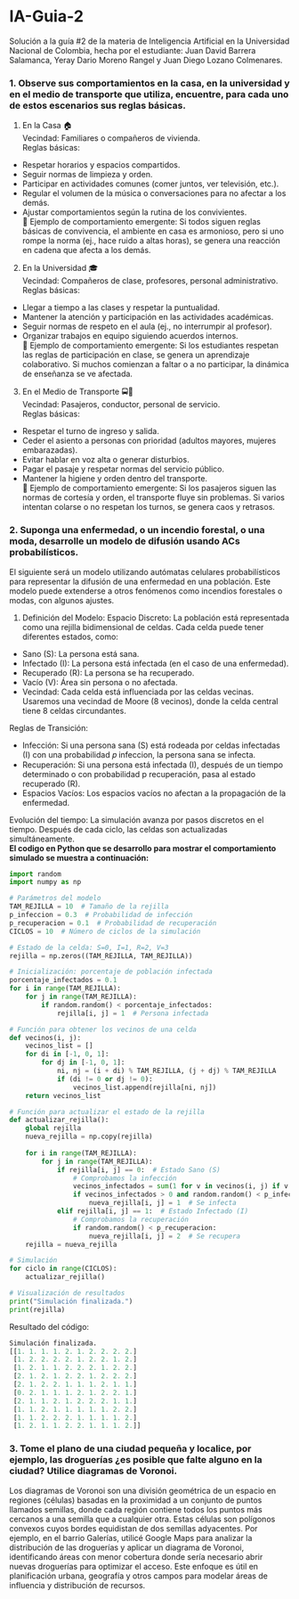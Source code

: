 # IA-Guia-2
Solución a la guía #2 de la materia de Inteligencia Artificial en la Universidad Nacional de Colombia, hecha por el estudiante: Juan David Barrera Salamanca, Yeray Dario Moreno Rangel y Juan Diego Lozano Colmenares.
### 1. Observe sus comportamientos en la casa, en la universidad y en el medio de transporte que utiliza, encuentre, para cada uno de estos escenarios sus reglas básicas.
1. En la Casa 🏠 <br>
Vecindad: Familiares o compañeros de vivienda. <br>
Reglas básicas:

- Respetar horarios y espacios compartidos.
- Seguir normas de limpieza y orden.
- Participar en actividades comunes (comer juntos, ver televisión, etc.).
- Regular el volumen de la música o conversaciones para no afectar a los demás.
- Ajustar comportamientos según la rutina de los convivientes. <br>
📌 Ejemplo de comportamiento emergente: Si todos siguen reglas básicas de convivencia, el ambiente en casa es armonioso, pero si uno rompe la norma (ej., hace ruido a altas horas), se genera una reacción en cadena que afecta a los demás.

2. En la Universidad 🎓 <br>
Vecindad: Compañeros de clase, profesores, personal administrativo.<br>
Reglas básicas:

- Llegar a tiempo a las clases y respetar la puntualidad.
- Mantener la atención y participación en las actividades académicas.
- Seguir normas de respeto en el aula (ej., no interrumpir al profesor).
- Organizar trabajos en equipo siguiendo acuerdos internos. <br>
📌 Ejemplo de comportamiento emergente: Si los estudiantes respetan las reglas de participación en clase, se genera un aprendizaje colaborativo. Si muchos comienzan a faltar o a no participar, la dinámica de enseñanza se ve afectada.

3. En el Medio de Transporte 🚍🚆 <br>
Vecindad: Pasajeros, conductor, personal de servicio.<br>
Reglas básicas:

- Respetar el turno de ingreso y salida.
- Ceder el asiento a personas con prioridad (adultos mayores, mujeres embarazadas).
- Evitar hablar en voz alta o generar disturbios.
- Pagar el pasaje y respetar normas del servicio público.
- Mantener la higiene y orden dentro del transporte. <br>
📌 Ejemplo de comportamiento emergente: Si los pasajeros siguen las normas de cortesía y orden, el transporte fluye sin problemas. Si varios intentan colarse o no respetan los turnos, se genera caos y retrasos.
### 2. Suponga una enfermedad, o un incendio forestal, o una moda, desarrolle un modelo de difusión usando ACs probabilísticos.

El siguiente será un modelo utilizando autómatas celulares probabilísticos para representar la difusión de una enfermedad en una población. Este modelo puede extenderse a otros fenómenos como incendios forestales o modas, con algunos ajustes.

1. Definición del Modelo:
Espacio Discreto: La población está representada como una rejilla bidimensional de celdas. Cada celda puede tener diferentes estados, como:

- Sano (S): La persona está sana.
- Infectado (I): La persona está infectada (en el caso de una enfermedad).
- Recuperado (R): La persona se ha recuperado.
- Vacío (V): Área sin persona o no afectada.
- Vecindad: Cada celda está influenciada por las celdas vecinas. Usaremos una vecindad de Moore (8 vecinos), donde la celda central tiene 8 celdas circundantes.

Reglas de Transición:

- Infección: Si una persona sana (S) está rodeada por celdas infectadas (I) con una probabilidad  𝑝 infeccion, la persona sana se infecta. 
- Recuperación: Si una persona está infectada (I), después de un tiempo determinado o con probabilidad p recuperación, pasa al estado recuperado (R).
- Espacios Vacíos: Los espacios vacíos no afectan a la propagación de la enfermedad.

Evolución del tiempo:
La simulación avanza por pasos discretos en el tiempo. Después de cada ciclo, las celdas son actualizadas simultáneamente. <br>
**El codigo en Python que se desarrollo para mostrar el comportamiento simulado se muestra a continuación:**
```python
import random
import numpy as np

# Parámetros del modelo
TAM_REJILLA = 10  # Tamaño de la rejilla
p_infeccion = 0.3  # Probabilidad de infección
p_recuperacion = 0.1  # Probabilidad de recuperación
CICLOS = 10  # Número de ciclos de la simulación

# Estado de la celda: S=0, I=1, R=2, V=3
rejilla = np.zeros((TAM_REJILLA, TAM_REJILLA))

# Inicialización: porcentaje de población infectada
porcentaje_infectados = 0.1
for i in range(TAM_REJILLA):
    for j in range(TAM_REJILLA):
        if random.random() < porcentaje_infectados:
            rejilla[i, j] = 1  # Persona infectada

# Función para obtener los vecinos de una celda
def vecinos(i, j):
    vecinos_list = []
    for di in [-1, 0, 1]:
        for dj in [-1, 0, 1]:
            ni, nj = (i + di) % TAM_REJILLA, (j + dj) % TAM_REJILLA
            if (di != 0 or dj != 0):
                vecinos_list.append(rejilla[ni, nj])
    return vecinos_list

# Función para actualizar el estado de la rejilla
def actualizar_rejilla():
    global rejilla
    nueva_rejilla = np.copy(rejilla)
    
    for i in range(TAM_REJILLA):
        for j in range(TAM_REJILLA):
            if rejilla[i, j] == 0:  # Estado Sano (S)
                # Comprobamos la infección
                vecinos_infectados = sum(1 for v in vecinos(i, j) if v == 1)
                if vecinos_infectados > 0 and random.random() < p_infeccion:
                    nueva_rejilla[i, j] = 1  # Se infecta
            elif rejilla[i, j] == 1:  # Estado Infectado (I)
                # Comprobamos la recuperación
                if random.random() < p_recuperacion:
                    nueva_rejilla[i, j] = 2  # Se recupera
    rejilla = nueva_rejilla

# Simulación
for ciclo in range(CICLOS):
    actualizar_rejilla()

# Visualización de resultados
print("Simulación finalizada.")
print(rejilla)
```
Resultado del código:
```python
Simulación finalizada.
[[1. 1. 1. 1. 2. 1. 2. 2. 2. 2.]
 [1. 2. 2. 2. 2. 1. 2. 2. 1. 2.]
 [1. 2. 1. 1. 2. 2. 2. 1. 2. 2.]
 [2. 1. 2. 1. 2. 2. 1. 2. 2. 2.]
 [2. 1. 2. 2. 1. 1. 1. 2. 1. 1.]
 [0. 2. 1. 1. 1. 2. 1. 2. 2. 1.]
 [2. 1. 1. 2. 1. 2. 2. 2. 1. 1.]
 [1. 1. 2. 1. 1. 1. 1. 1. 2. 2.]
 [1. 1. 2. 2. 2. 1. 1. 1. 1. 2.]
 [1. 2. 1. 1. 2. 2. 1. 1. 1. 2.]]
```
### 3. Tome el plano de una ciudad pequeña y localice, por ejemplo, las droguerías ¿es posible que falte alguno en la ciudad? Utilice diagramas de Voronoi.

Los diagramas de Voronoi son una división geométrica de un espacio en regiones (células) basadas en la proximidad a un conjunto de puntos llamados semillas, donde cada región contiene todos los puntos más cercanos a una semilla que a cualquier otra. Estas células son polígonos convexos cuyos bordes equidistan de dos semillas adyacentes. Por ejemplo, en el barrio Galerías, utilicé Google Maps para analizar la distribución de las droguerías y aplicar un diagrama de Voronoi, identificando áreas con menor cobertura donde sería necesario abrir nuevas droguerías para optimizar el acceso. Este enfoque es útil en planificación urbana, geografía y otros campos para modelar áreas de influencia y distribución de recursos.
